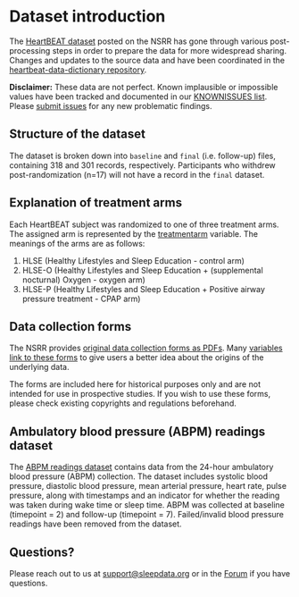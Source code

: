 # Dataset introduction

The [HeartBEAT dataset](:files_path:/datasets) posted on the NSRR has gone through various post-processing steps in order to prepare the data for more widespread sharing. Changes and updates to the source data and have been coordinated in the [heartbeat-data-dictionary repository](https://github.com/nsrr/heartbeat-data-dictionary).

**Disclaimer:** These data are not perfect. Known implausible or impossible values have been tracked and documented in our [KNOWNISSUES list](https://github.com/nsrr/heartbeat-data-dictionary/blob/master/KNOWNISSUES.md). Please [submit issues](https://github.com/nsrr/heartbeat-data-dictionary/issues) for any new problematic findings.

## Structure of the dataset

The dataset is broken down into `baseline` and `final` (i.e. follow-up) files, containing 318 and 301 records, respectively. Participants who withdrew post-randomization (n=17) will not have a record in the `final` dataset.

## Explanation of treatment arms

Each HeartBEAT subject was randomized to one of three treatment arms. The assigned arm is represented by the [treatmentarm](https://sleepdata.org/datasets/heartbeat/variables/treatmentarm) variable. The meanings of the arms are as follows:

1. HLSE (Healthy Lifestyles and Sleep Education - control arm)
2. HLSE-O (Healthy Lifestyles and Sleep Education + (supplemental nocturnal) Oxygen - oxygen arm)
3. HLSE-P (Healthy Lifestyles and Sleep Education + Positive airway pressure treatment - CPAP arm)

## Data collection forms

The NSRR provides [original data collection forms as PDFs](:files_path:/forms). Many [variables link to these forms](:datasets_path:/heartbeat/variables) to give users a better idea about the origins of the underlying data.

The forms are included here for historical purposes only and are not intended for use in prospective studies. If you wish to use these forms, please check existing copyrights and regulations beforehand.

## Ambulatory blood pressure (ABPM) readings dataset

The [ABPM readings dataset](:files_path:/datasets) contains data from the 24-hour ambulatory blood pressure (ABPM) collection. The dataset includes systolic blood pressure, diastolic blood pressure, mean arterial pressure, heart rate, pulse pressure, along with timestamps and an indicator for whether the reading was taken during wake time or sleep time. ABPM was collected at baseline (timepoint = 2) and follow-up (timepoint = 7). Failed/invalid blood pressure readings have been removed from the dataset.

## Questions?

Please reach out to us at support@sleepdata.org or in the [Forum](https://sleepdata.org/forum) if you have questions.
